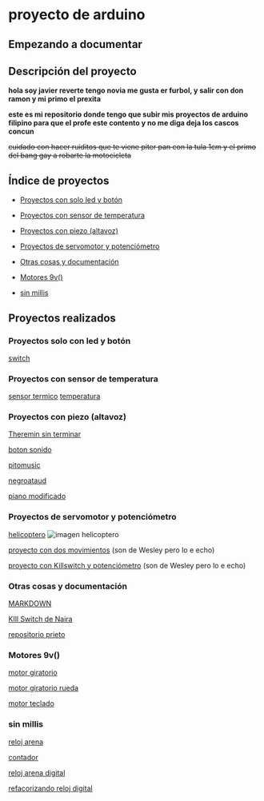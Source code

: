 # proyecto de arduino 
## Empezando a documentar

## Descripción del proyecto 

<b>hola soy javier reverte tengo novia me gusta er furbol, y salir con don ramon y mi primo el prexita </b>

<b>este es mi repositorio donde tengo que subir mis proyectos de arduino filipino para que el profe este contento y no me diga deja los cascos concun</b>

<del>cuidado con hacer ruiditos que te viene piter pan con la tula 1cm y el primo del bang gay a robarte la motocicleta</del>

## Índice de proyectos

* [Proyectos con solo led y botón](https://github.com/reverte04/arduino/blob/main/README.md#proyectos-solo-con-led-y-bot%C3%B3n)

* [Proyectos con sensor de temperatura](https://github.com/reverte04/arduino/blob/main/README.md#proyectos-con-sensor-de-temperatura)

* [Proyectos con piezo (altavoz)](https://github.com/reverte04/arduino/blob/main/README.md#proyectos-con-piezo-altavoz )

* [Proyectos de servomotor y potenciómetro](https://github.com/reverte04/arduino/blob/main/README.md#proyectos-de-servomotor-y-potenci%C3%B3metro)

* [Otras cosas y documentación](https://github.com/reverte04/arduino/blob/main/README.md#otras-cosas-y-documentaci%C3%B3n)

* [Motores 9v()](https://github.com/reverte04/arduino/blob/main/README.md#proyectos-con-uso-de-millis--sin-delay-) 

* [sin millis](https://github.com/reverte04/arduino/blob/main/README.md#sin-millis)

## Proyectos realizados

### Proyectos solo con led y botón
[switch](https://github.com/reverte04/arduino/blob/main/Stitch_arduino.ino)

### Proyectos con sensor de temperatura
[sensor termico](https://github.com/reverte04/arduino/blob/main/calentamientorev.ino)
[temperatura](https://github.com/reverte04/arduino/blob/main/TEMPERATURA__ARDUINO.ino)


### Proyectos con piezo (altavoz)

[Theremin sin terminar](https://github.com/reverte04/arduino/blob/main/lolo.ino)

[boton sonido](https://github.com/reverte04/arduino/blob/main/SNIPPET_KILL_SWITCH.CPP)

[pitomusic](https://github.com/reverte04/arduino/blob/main/pitomusic.ino)  

[negroataud](https://github.com/reverte04/arduino/blob/main/negroataud.ino)

[piano modificado](https://github.com/reverte04/arduino/blob/main/piano.ino)



### Proyectos de servomotor y potenciómetro
[helicoptero](https://github.com/reverte04/arduino/blob/main/elicopterooo.ino)
![imagen helicoptero](https://github.com/reverte04/arduino/blob/main/IMG_20210208_121903_1.jpg)

[proyecto con dos movimientos](https://github.com/Wesley3455/Arduino-/blob/main/sketch_feb09b_wsb.ino) (son de Wesley pero lo e echo)

[proyecto con Killswitch y potenciómetro](https://github.com/Wesley3455/Arduino-/blob/main/sketch_feb09b_wsb.ino) (son de Wesley pero lo e echo)


### Otras cosas y documentación

[MARKDOWN](https://guides.github.com/pdfs/markdown-cheatsheet-online.pdf)

[KIll Switch de Naira](https://github.com/chechiliaa/arduino/blob/main/triple_luz_naira.ino)

[repositorio prieto](https://github.com/d-prieto/arduinoCourse#repositorios-de-alumnos)

### Motores 9v()

[motor giratorio](https://github.com/Albitah24/arduino/blob/main/motor_giratorio_de_feria.ino)

[motor giratorio rueda](https://github.com/Albitah24/arduino/blob/main/motor_giratorio_de__feria_moderable_con_rueda.ino)

[motor teclado](https://github.com/reverte04/arduino/blob/main/motor_teclado.ino)

### sin millis
[reloj arena](https://github.com/Albitah24/arduino/blob/main/Reloj__de_arena_UwU.ino)

[contador](https://github.com/reverte04/arduino/blob/main/contador.ino)

[reloj arena digital](https://github.com/reverte04/arduino/blob/main/reloj_arena_digital.ino)

[refacorizando reloj digital](https://github.com/reverte04/arduino/blob/main/refactorizando_reloj_digital.ino)



